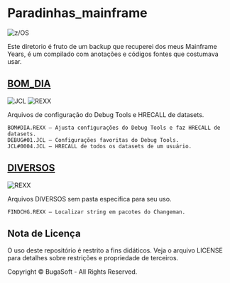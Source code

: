 # Paradinhas_mainframe
![z/OS](https://img.shields.io/badge/z--OS-Mainframe-green?style=for-the-badge)

Este diretorio é fruto de um backup que recuperei dos meus Mainframe Years, é um compilado com anotações e códigos fontes que costumava usar.

## [BOM_DIA](https://github.com/buga-buga-buga/paradinhas_mainframe/tree/main/BOM_DIA)

![JCL](https://img.shields.io/badge/JCL-Mainframe-ora?style=for-the-badge)
![REXX](https://img.shields.io/badge/REXX-Script-blue?style=for-the-badge)

Arquivos de configuração do Debug Tools e HRECALL de datasets.
```plaintext
BOM#DIA.REXX – Ajusta configurações do Debug Tools e faz HRECALL de datasets.
DEBUG#01.JCL – Configurações favoritas do Debug Tools.
JCL#0004.JCL – HRECALL de todos os datasets de um usuário.
```
## [DIVERSOS](https://github.com/buga-buga-buga/paradinhas_mainframe/tree/main/DIVERSOS)
![REXX](https://img.shields.io/badge/REXX-Script-blue?style=for-the-badge)

Arquivos DIVERSOS sem pasta especifica para seu uso.
```plaintext
FINDCHG.REXX – Localizar string em pacotes do Changeman.
```

## Nota de Licença
O uso deste repositório é restrito a fins didáticos. Veja o arquivo LICENSE para detalhes sobre restrições e propriedade de terceiros.

Copyright © BugaSoft - All Rights Reserved.



